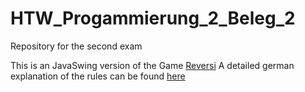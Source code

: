 # HTW_Progammierung_2_Beleg_2
Repository for the second exam

This is an JavaSwing version of the Game [Reversi](https://en.wikipedia.org/wiki/Reversi)
A detailed german explanation of the rules can be found [here](https://www.vs.inf.ethz.ch/edu/FS2011/I2/downloads/reversi-spielregeln.pdf)
